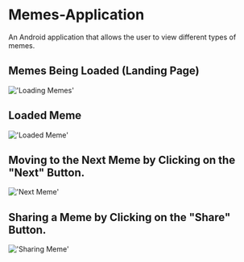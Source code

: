 # Memes-Application
An Android application that allows the user to view different types of memes.

## Memes Being Loaded (Landing Page)
!['Loading Memes'](memesLoading.png)

## Loaded Meme
!['Loaded Meme'](loadedMeme.png)

## Moving to the Next Meme by Clicking on the "Next" Button.
!['Next Meme'](movingNext.png)

## Sharing a Meme by Clicking on the "Share" Button.
!['Sharing Meme'](shareMeme.png)


